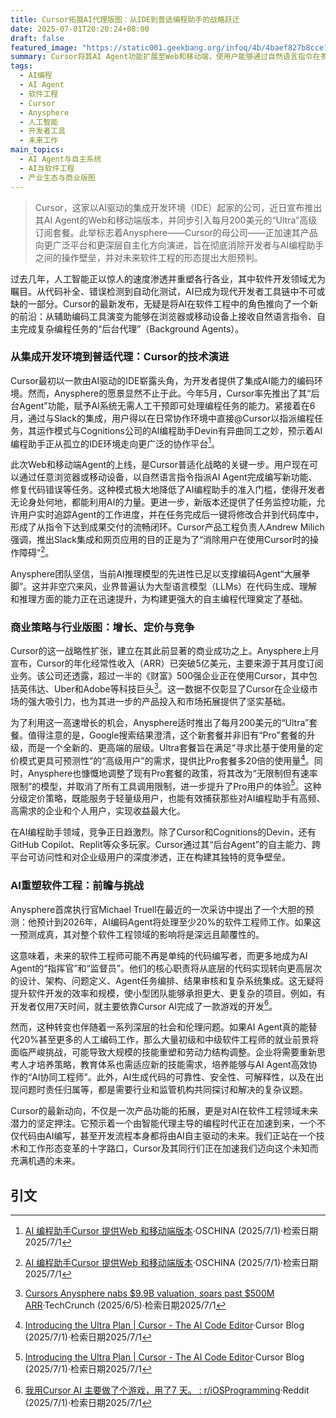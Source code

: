 ```yaml
---
title: Cursor拓展AI代理版图：从IDE到普适编程助手的战略跃迁
date: 2025-07-01T20:20:24+08:00
draft: false
featured_image: "https://static001.geekbang.org/infoq/4b/4baef827b8cce1e2663f1cbe1b60d7e6.png"
summary: Cursor将其AI Agent功能扩展至Web和移动端，使用户能够通过自然语言指令在多平台进行自主编程任务，实现了从IDE到普适编程助手的战略转型。此次发布伴随每月200美元的“Ultra”新套餐，反映了Cursor快速增长的市场表现和对高端用户的商业洞察。此举不仅降低了AI编程助手的门槛，更预示着AI Agent将显著改变软件工程师的工作模式和就业结构，引发对未来编程范式和劳动力转型的深思。
tags: 
  - AI编程
  - AI Agent
  - 软件工程
  - Cursor
  - Anysphere
  - 人工智能
  - 开发者工具
  - 未来工作
main_topics: 
  - AI Agent与自主系统
  - AI与软件工程
  - 产业生态与商业版图
---
```


> Cursor，这家以AI驱动的集成开发环境（IDE）起家的公司，近日宣布推出其AI Agent的Web和移动端版本，并同步引入每月200美元的“Ultra”高级订阅套餐。此举标志着Anysphere——Cursor的母公司——正加速其产品向更广泛平台和更深层自主化方向演进，旨在彻底消除开发者与AI编程助手之间的操作壁垒，并对未来软件工程的形态提出大胆预判。

过去几年，人工智能正以惊人的速度渗透并重塑各行各业，其中软件开发领域尤为瞩目。从代码补全、错误检测到自动化测试，AI已成为现代开发者工具链中不可或缺的一部分。Cursor的最新发布，无疑是将AI在软件工程中的角色推向了一个新的前沿：从辅助编码工具演变为能够在浏览器或移动设备上接收自然语言指令、自主完成复杂编程任务的“后台代理”（Background Agents）。

### 从集成开发环境到普适代理：Cursor的技术演进

Cursor最初以一款由AI驱动的IDE崭露头角，为开发者提供了集成AI能力的编码环境。然而，Anysphere的愿景显然不止于此。今年5月，Cursor率先推出了其“后台Agent”功能，赋予AI系统无需人工干预即可处理编程任务的能力。紧接着在6月，通过与Slack的集成，用户得以在日常协作环境中直接@Cursor以指派编程任务，其运作模式与Cognitions公司的AI编程助手Devin有异曲同工之妙，预示着AI编程助手正从孤立的IDE环境走向更广泛的协作平台[^1]。

此次Web和移动端Agent的上线，是Cursor普适化战略的关键一步。用户现在可以通过任意浏览器或移动设备，以自然语言指令指派AI Agent完成编写新功能、修复代码错误等任务。这种模式极大地降低了AI编程助手的准入门槛，使得开发者无论身处何地，都能利用AI的力量。更进一步，新版本还提供了任务监控功能，允许用户实时追踪Agent的工作进度，并在任务完成后一键将修改合并到代码库中，形成了从指令下达到成果交付的流畅闭环。Cursor产品工程负责人Andrew Milich强调，推出Slack集成和网页应用的目的正是为了“消除用户在使用Cursor时的操作障碍”[^1]。

Anysphere团队坚信，当前AI推理模型的先进性已足以支撑编码Agent“大展拳脚”。这并非空穴来风，业界普遍认为大型语言模型（LLMs）在代码生成、理解和推理方面的能力正在迅速提升，为构建更强大的自主编程代理奠定了基础。

### 商业策略与行业版图：增长、定价与竞争

Cursor的这一战略性扩张，建立在其此前显著的商业成功之上。Anysphere上月宣布，Cursor的年化经常性收入（ARR）已突破5亿美元，主要来源于其月度订阅业务。该公司还透露，超过一半的《财富》500强企业正在使用Cursor，其中包括英伟达、Uber和Adobe等科技巨头[^3]。这一数据不仅彰显了Cursor在企业级市场的强大吸引力，也为其进一步的产品投入和市场拓展提供了坚实基础。

为了利用这一高速增长的机会，Anysphere适时推出了每月200美元的“Ultra”套餐。值得注意的是，Google搜索结果澄清，这个新套餐并非旧有“Pro”套餐的升级，而是一个全新的、更高端的层级。Ultra套餐旨在满足“寻求比基于使用量的定价模式更具可预测性”的“高级用户”的需求，提供比Pro套餐多20倍的使用量[^2]。同时，Anysphere也慷慨地调整了现有Pro套餐的政策，将其改为“无限制但有速率限制”的模型，并取消了所有工具调用限制，进一步提升了Pro用户的体验[^2]。这种分级定价策略，既能服务于轻量级用户，也能有效捕获那些对AI编程助手有高频、高需求的企业和个人用户，实现收益最大化。

在AI编程助手领域，竞争正日趋激烈。除了Cursor和Cognitions的Devin，还有GitHub Copilot、Replit等众多玩家。Cursor通过其“后台Agent”的自主能力、跨平台可访问性和对企业级用户的深度渗透，正在构建其独特的竞争壁垒。

### AI重塑软件工程：前瞻与挑战

Anysphere首席执行官Michael Truell在最近的一次采访中提出了一个大胆的预测：他预计到2026年，AI编码Agent将处理至少20%的软件工程师工作。如果这一预测成真，其对整个软件工程领域的影响将是深远且颠覆性的。

这意味着，未来的软件工程师可能不再是单纯的代码编写者，而更多地成为AI Agent的“指挥官”和“监督员”。他们的核心职责将从底层的代码实现转向更高层次的设计、架构、问题定义、Agent任务编排、结果审核和复杂系统集成。这无疑将提升软件开发的效率和规模，使小型团队能够承担更大、更复杂的项目。例如，有开发者仅用7天时间，就主要依靠Cursor AI完成了一款游戏的开发[^5]。

然而，这种转变也伴随着一系列深层的社会和伦理问题。如果AI Agent真的能替代20%甚至更多的人工编码工作，那么大量初级和中级软件工程师的就业前景将面临严峻挑战，可能导致大规模的技能重塑和劳动力结构调整。企业将需要重新思考人才培养策略，教育体系也需适应新的技能需求，培养能够与AI Agent高效协作的“AI协同工程师”。此外，AI生成代码的可靠性、安全性、可解释性，以及在出现问题时责任归属等，都是需要行业和监管机构共同探讨和解决的复杂议题。

Cursor的最新动向，不仅是一次产品功能的拓展，更是对AI在软件工程领域未来潜力的坚定押注。它预示着一个由智能代理主导的编程时代正在加速到来，一个不仅代码由AI编写，甚至开发流程本身都将由AI自主驱动的未来。我们正站在一个技术和工作形态变革的十字路口，Cursor及其同行们正在加速我们迈向这个未知而充满机遇的未来。

## 引文

[^1]: [AI 编程助手Cursor 提供Web 和移动端版本](https://www.oschina.net/news/358117/cursor-web-and-mobile-agent)·OSCHINA (2025/7/1)·检索日期2025/7/1
[^2]: [Introducing the Ultra Plan | Cursor - The AI Code Editor](https://www.cursor.com/blog/new-tier)·Cursor Blog (2025/7/1)·检索日期2025/7/1
[^3]: [Cursors Anysphere nabs $9.9B valuation, soars past $500M ARR](https://techcrunch.com/2025/06/05/cursors-anysphere-nabs-9-9b-valuation-soars-past-500m-arr/)·TechCrunch (2025/6/5)·检索日期2025/7/1
[^4]: [令人难以置信的优惠：现在订阅Lenny's Newsletter 即可免费获得一年 ...](https://blog.csdn.net/sinat_37574187/article/details/147278320)·CSDN Blog (2025/7/1)·检索日期2025/7/1
[^5]: [我用Cursor AI 主要做了个游戏，用了7 天。 : r/iOSProgramming](https://www.reddit.com/r/iOSProgramming/comments/1gjwg9a/i_built_a_game_in_7_days_using_mostly_cursor_ai/?tl=zh-hans)·Reddit (2025/7/1)·检索日期2025/7/1
